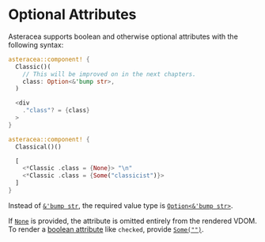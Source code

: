 # Optional Attributes

Asteracea supports boolean and otherwise optional attributes with the following syntax:

```rust asteracea=Classical
asteracea::component! {
  Classic()(
    // This will be improved on in the next chapters.
    class: Option<&'bump str>,
  )

  <div
    ."class"? = {class}
  >
}

asteracea::component! {
  Classical()()

  [
    <*Classic .class = {None}> "\n"
    <*Classic .class = {Some("classicist")}>
  ]
}
```

Instead of [`&'bump str`](), the required value type is [`Option<&'bump str>`]().

If [`None`]() is provided, the attribute is omitted entirely from the rendered VDOM. To render a [boolean attribute](https://www.w3.org/TR/html52/infrastructure.html#sec-boolean-attributes) like `checked`, provide [`Some("")`]().
